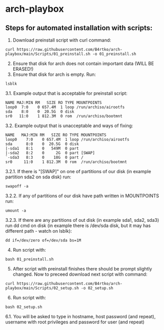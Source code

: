# arch-playbox
## Steps for automated installation with scripts:
1. Download preinstall script with curl command:
```
curl https://raw.githubusercontent.com/B4rtko/arch-playbox/main/Scripts/01_preinstall.sh -o 01_preinstall.sh
```
2. Ensure that disk for arch does not contain important data (WILL BE ERASED!)
3. Ensure that disk for arch is empty. Run:
```
lsblk
```
3.1. Example output that is acceptable for preinstall script:
```
NAME MAJ:MIN RM   SIZE RO TYPE MOUNTPOINTS
loop0  7:0    0 657.4M  1 loop /run/archiso/airootfs
sda    8:0    0  20.5G  0 disk
sr0   11:0    1 812.3M  0 rom  /run/archiso/bootmnt
```

3.2. Example output that is unacceptable and ways of fixing:
```
NAME   MAJ:MIN RM   SIZE RO TYPE MOUNTPOINTS
loop0    7:0    0 657.4M  1 loop /run/archiso/airootfs
sda      8:0    0  20.5G  0 disk
|-sda1   8:1    0   549M  0 part
|-sda2   8:2    0     2G  0 part [SWAP]
`-sda3   8:3    0    18G  0 part /
sr0     11:0    1 812.3M  0 rom  /run/archiso/bootmnt
```

3.2.1. If there is "[SWAP]" on one of partitions of our disk (in example partition sda2 on sda disk) run:
```
swapoff -a
```

3.2.2. If any of partitions of our disk have path written in MOUNTPOINTS run:
```
umount -a
```

3.2.3. If there are any partitions of out disk (in example sda1, sda2, sda3) run dd cmd on disk (in example there is /dev/sda disk, but it may has different path - watch on lsblk):
```
dd if=/dev/zero of=/dev/sda bs=1M
```

4. Run script with:
```
bash 01_preinstall.sh
```

5. After script with preinstall finishes there should be prompt slightly changed. Now to preceed download next script with command:
```
curl https://raw.githubusercontent.com/B4rtko/arch-playbox/main/Scripts/02_setup.sh -o 02_setup.sh
```

6. Run script with:
```
bash 02_setup.sh
```
6.1. You will be asked to type in hostname, host password (and repeat), username with root privileges and password for user (and repeat)


